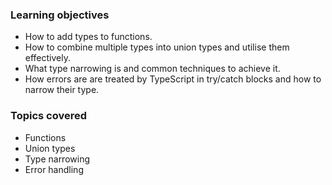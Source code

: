 ### Learning objectives

- How to add types to functions.
- How to combine multiple types into union types and utilise them effectively.
- What type narrowing is and common techniques to achieve it.
- How errors are are treated by TypeScript in try/catch blocks and how to narrow their type.

### Topics covered

- Functions
- Union types
- Type narrowing
- Error handling
